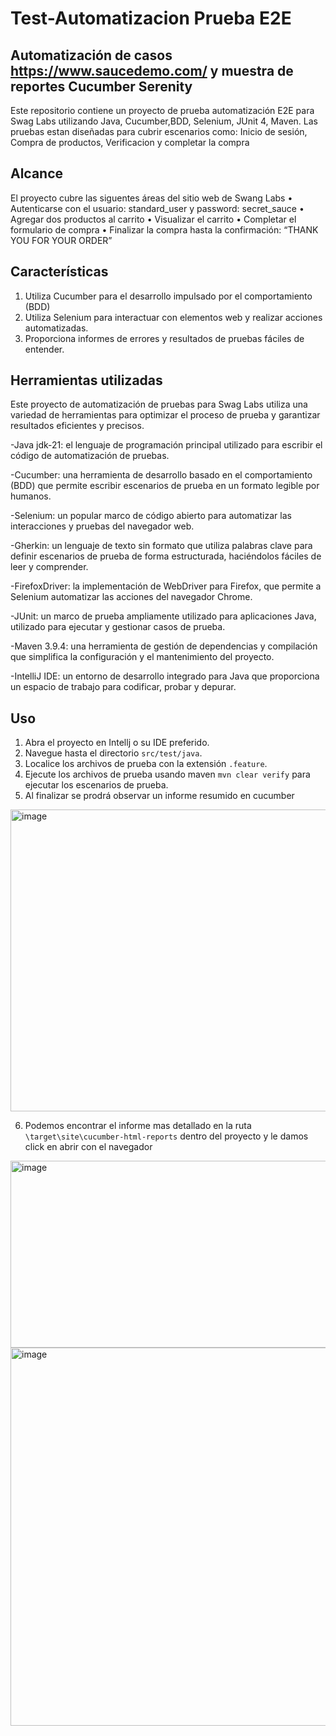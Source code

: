 # Test-Automatizacion Prueba E2E
## Automatización de casos https://www.saucedemo.com/ y muestra de reportes Cucumber Serenity
Este repositorio contiene un proyecto de prueba automatización E2E para Swag Labs utilizando Java, Cucumber,BDD, Selenium, JUnit 4, Maven. Las pruebas estan diseñadas para cubrir escenarios como: Inicio de sesión, Compra de productos, Verificacion y completar la compra

## Alcance
El proyecto cubre las siguentes áreas del sitio web de Swang Labs
• Autenticarse con el usuario: standard_user y password: secret_sauce • Agregar dos productos al carrito • Visualizar el carrito • Completar el formulario de compra • Finalizar la compra hasta la confirmación: “THANK YOU FOR YOUR ORDER”

## Características
1. Utiliza Cucumber para el desarrollo impulsado por el comportamiento (BDD)
2. Utiliza Selenium para interactuar con elementos web y realizar acciones automatizadas.
3. Proporciona informes de errores y resultados de pruebas fáciles de entender.

## Herramientas utilizadas
Este proyecto de automatización de pruebas para Swag Labs utiliza una variedad de herramientas para optimizar el proceso de prueba y garantizar resultados eficientes y precisos.

-Java jdk-21: el lenguaje de programación principal utilizado para escribir el código de automatización de pruebas.

-Cucumber: una herramienta de desarrollo basado en el comportamiento (BDD) que permite escribir escenarios de prueba en un formato legible por humanos.

-Selenium: un popular marco de código abierto para automatizar las interacciones y pruebas del navegador web.

-Gherkin: un lenguaje de texto sin formato que utiliza palabras clave para definir escenarios de prueba de forma estructurada, haciéndolos fáciles de leer y comprender.

-FirefoxDriver: la implementación de WebDriver para Firefox, que permite a Selenium automatizar las acciones del navegador Chrome.

-JUnit: un marco de prueba ampliamente utilizado para aplicaciones Java, utilizado para ejecutar y gestionar casos de prueba.

-Maven 3.9.4: una herramienta de gestión de dependencias y compilación que simplifica la configuración y el mantenimiento del proyecto.

-IntelliJ IDE: un entorno de desarrollo integrado para Java que proporciona un espacio de trabajo para codificar, probar y depurar.

## Uso
1. Abra el proyecto en Intellj o su IDE preferido.
2. Navegue hasta el directorio `src/test/java`.
3. Localice los archivos de prueba con la extensión `.feature`.
4. Ejecute los archivos de prueba usando maven `mvn clear verify` para ejecutar los escenarios de prueba.
5. Al finalizar se prodrá observar un informe resumido en cucumber
<img width="886" height="483" alt="image" src="https://github.com/user-attachments/assets/e85ab3fc-c16d-4e01-86f0-2bd4568e8239" />

6. Podemos encontrar el informe mas detallado en la ruta `\target\site\cucumber-html-reports` dentro del proyecto y le damos click en abrir con el navegador

<img width="510" height="299" alt="image" src="https://github.com/user-attachments/assets/a7c36a6e-b7d3-4176-b290-e3e57cadf310" />
<img width="1107" height="605" alt="image" src="https://github.com/user-attachments/assets/216c0086-2c8a-4f98-8f34-1b879cf1af7c" />

